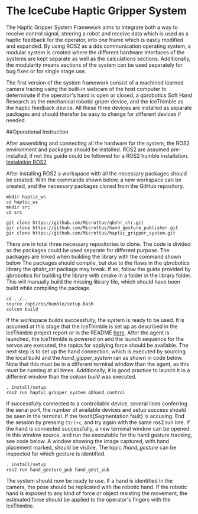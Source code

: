 # The IceCube Haptic Gripper System

The Haptic Gripper System Framework aims to integrate both a way to receive control signal, steering a robot and receive data which is used as a haptic feedback for the operator, into one frame which is easily modified and expanded. By using ROS2 as a dds communication operating system, a modular system is created where the different hardware interfaces of the systems are kept separate as well as the calculations sections. Additionally, the modularity means sections of the system can be used separately for bug fixes or for single stage use.

The first version of the system framework consist of a machined learned camera tracing using the built-in webcam of the host computer to determinate if the operator's hand is open or closed, a qbrobotics Soft Hand Research as the mechanical robotic griper device, and the IceThimble as the haptic feedback device. All these three devices are installed as separate packages and should therefor be easy to change for different devices if needed. 

##Operational Instruction

After assembling and connecting all the hardware for the system, the ROS2 environment and packages should be installed. ROS2 are assumed pre-installed, if not this guide could be followed for a ROS2 humble installation. [Instalation ROS2](https://docs.ros.org/en/humble/Installation/Ubuntu-Install-Debians.html)

After installing ROS2 a workspace with all the necessary packages should be created. With the commands shown below, a new workspace can be created, and the necessary packages cloned from the GitHub repository. 

```text
mkdir haptic_ws
cd haptic_ws
mkdir src
cd src

git clone https://github.com/Microttus/qbshr_ctr.git
gir clone https://github.com/Microttus/hand_gesture_publisher.git
gir clone https://github.com/Microttus/haptic_gripper_system.git
```


There are in total three necessary repositories to clone. The code is divided as the packages could be used separate for different purpose. The packages are linked when building the library with the command shown below The packages should compile, but due to the flaws in the qbrobotics library the _qbshr_ctr_ package may break. If so, follow the guide provided by qbrobotics for building the library with cmake in a folder in the library folder. This will manually build the missing library file, which should have been build while compiling the package. 

```text
cd ../..
source /opt/ros/humble/setup.bash
colcon build
```

If the workspace builds successfully, the system is ready to be used. It is assumed at this stage that the IceThimble is set up as described in the IceThimble project report or in the README [here](https://github.com/Microttus/IceThimble). After the agent is launched, the IceThimble is powered on and the launch sequence for the servos are executed, the topics for applying force should be available. The next step is to set up the hand connection, which is executed by sourcing the local build and the _hand_gipper_system_ ran as shown in code below. Note that this must be in a different terminal window than the agent, as this must be running at all times. Additionally, it is good practice to launch it in a different window than the _colcon build_ was executed. 

```text
. install/setup
ros2 run haptic_gripper_system qbhand_control
```

If successfully connected to a controllable device, several lines conferring the serial port, the number of available devices and setup success should be seen in the terminal. If the \textit{Segmentation fault} is accusing. End the session by pressing ```Ctrl+c```, and try again with the same ros2 run line. If the hand is connected successfully, a new terminal window can be opened. In this window source, and run the executable for the hand gesture tracking, see code below. A window showing the image captured, with hand placement marked, should be visible. The topic _/hand_gesture_ can be inspected for which gesture is identified. 

```text
. install/setup
ros2 run hand_gesture_pub hand_gest_pub
```


The system should now be ready to use. If a hand is identified in the camera, the pose should be replicated with the robotic hand. If the robotic hand is exposed to any kind of force or object resisting the movement, the estimated force should be applied to the operator's fingers with the IceThimble. 
